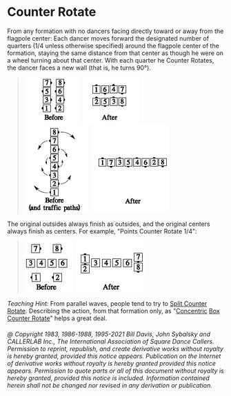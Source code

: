 
# Counter Rotate

From any formation with no dancers facing directly
toward or away from the flagpole center: Each dancer
moves forward the designated number of quarters (1/4
unless otherwise specified) around the flagpole center of
the formation, staying the same distance from that
center as though he were on a wheel turning about that
center. With each quarter he Counter Rotates, the
dancer faces a new wall (that is, he turns 90°).

> 
> ![alt](counter_rotate_1a.png)
> ![alt](counter_rotate_1b.png)  
> ![alt](counter_rotate_1c.png)
> ![alt](counter_rotate_1d.png)
> 

The original outsides always finish as outsides, and the
original centers always finish as centers. For example,
"Points Counter Rotate 1/4":

> 
> ![alt](counter_rotate_2a.png)
> ![alt](counter_rotate_2b.png)
> 

*Teaching Hint:* From parallel waves, people tend to try to 
[Split Counter Rotate](../a2/split_counter_rotate.md). Describing the action, from that
formation only, as "[Concentric](concentric_concept.md) 
[Box Counter Rotate](../a2/box_counter_rotate.md)" helps a great deal.

###### @ Copyright 1983, 1986-1988, 1995-2021 Bill Davis, John Sybalsky and CALLERLAB Inc., The International Association of Square Dance Callers. Permission to reprint, republish, and create derivative works without royalty is hereby granted, provided this notice appears. Publication on the Internet of derivative works without royalty is hereby granted provided this notice appears. Permission to quote parts or all of this document without royalty is hereby granted, provided this notice is included. Information contained herein shall not be changed nor revised in any derivation or publication.
